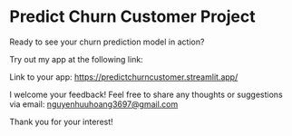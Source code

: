 # Predict Churn Customer Project
Ready to see your churn prediction model in action?

Try out my app at the following link:

Link to your app: https://predictchurncustomer.streamlit.app/

I welcome your feedback! Feel free to share any thoughts or suggestions via email: nguyenhuuhoang3697@gmail.com

Thank you for your interest!
